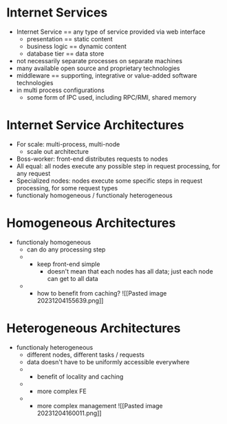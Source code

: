 # Internet Services
- Internet Service == any type of service provided via web interface
	- presentation == static content
	- business logic == dynamic content
	- database tier == data store
- not necessarily separate processes on separate machines
- many available open source and proprietary technologies
- middleware == supporting, integrative or value-added software technologies
- in multi process configurations
	- some form of IPC used, including RPC/RMI, shared memory

# Internet Service Architectures
- For scale: multi-process, multi-node
	- scale out architecture
- Boss-worker: front-end distributes requests to nodes
- All equal:  all nodes execute any possible step in request processing, for any request
- Specialized nodes: nodes execute some specific steps in request processing, for some request types
- functionaly homogeneous / functionaly heterogeneous
# Homogeneous Architectures
- functionaly homogeneous
	- can do any processing step
	- + keep front-end simple
		- doesn't mean that each nodes has all data; just each node can get to all data
	- - how to benefit from caching?
![[Pasted image 20231204155639.png]]
# Heterogeneous Architectures
- functionaly heterogeneous
	- different nodes, different tasks / requests
	- data doesn't have to be uniformly accessible everywhere
	- + benefit of locality and caching
	- - more complex FE
	- - more complex management
![[Pasted image 20231204160011.png]]

